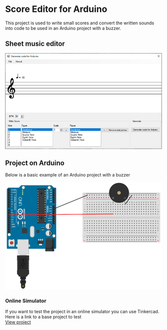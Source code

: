 # Score Editor for Arduino

This project is used to write small scores and convert the written sounds into code to be used in an Arduino project with a buzzer.

## Sheet music editor

![editor](Readme/screen.png)

## Project on Arduino

Below is a basic example of an Arduino project with a buzzer

![arduino](Readme/arduino.png)

### Online Simulator

If you want to test the project in an online simulator you can use Tinkercad. Here is a link to a base project to test <br/>
[View project](https://www.tinkercad.com/things/0m69whJNaFS-buzzer-test)


